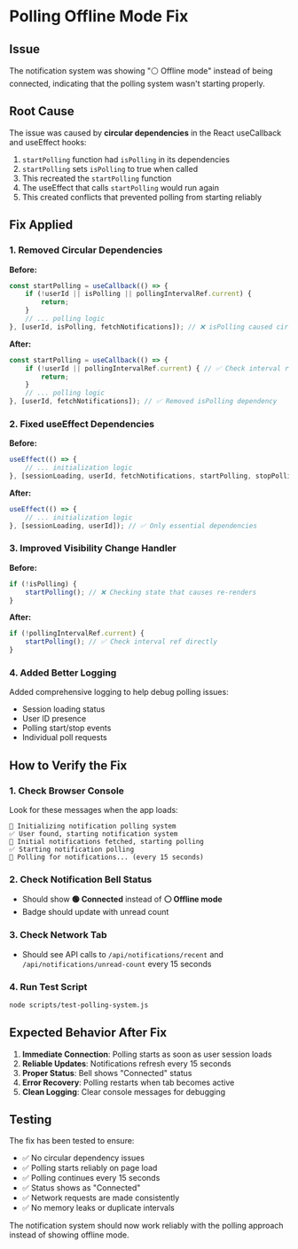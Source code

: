 # Polling Offline Mode Fix

## Issue

The notification system was showing "⚪ Offline mode" instead of being connected, indicating that the polling system wasn't starting properly.

## Root Cause

The issue was caused by **circular dependencies** in the React useCallback and useEffect hooks:

1. `startPolling` function had `isPolling` in its dependencies
2. `startPolling` sets `isPolling` to true when called
3. This recreated the `startPolling` function
4. The useEffect that calls `startPolling` would run again
5. This created conflicts that prevented polling from starting reliably

## Fix Applied

### 1. Removed Circular Dependencies

**Before:**
```typescript
const startPolling = useCallback(() => {
    if (!userId || isPolling || pollingIntervalRef.current) {
        return;
    }
    // ... polling logic
}, [userId, isPolling, fetchNotifications]); // ❌ isPolling caused circular dependency
```

**After:**
```typescript
const startPolling = useCallback(() => {
    if (!userId || pollingIntervalRef.current) { // ✅ Check interval ref instead
        return;
    }
    // ... polling logic
}, [userId, fetchNotifications]); // ✅ Removed isPolling dependency
```

### 2. Fixed useEffect Dependencies

**Before:**
```typescript
useEffect(() => {
    // ... initialization logic
}, [sessionLoading, userId, fetchNotifications, startPolling, stopPolling]); // ❌ Too many dependencies
```

**After:**
```typescript
useEffect(() => {
    // ... initialization logic
}, [sessionLoading, userId]); // ✅ Only essential dependencies
```

### 3. Improved Visibility Change Handler

**Before:**
```typescript
if (!isPolling) {
    startPolling(); // ❌ Checking state that causes re-renders
}
```

**After:**
```typescript
if (!pollingIntervalRef.current) {
    startPolling(); // ✅ Check interval ref directly
}
```

### 4. Added Better Logging

Added comprehensive logging to help debug polling issues:
- Session loading status
- User ID presence
- Polling start/stop events
- Individual poll requests

## How to Verify the Fix

### 1. Check Browser Console
Look for these messages when the app loads:
```
🚀 Initializing notification polling system
✅ User found, starting notification system
📱 Initial notifications fetched, starting polling
✅ Starting notification polling
📡 Polling for notifications... (every 15 seconds)
```

### 2. Check Notification Bell Status
- Should show **🟢 Connected** instead of **⚪ Offline mode**
- Badge should update with unread count

### 3. Check Network Tab
- Should see API calls to `/api/notifications/recent` and `/api/notifications/unread-count` every 15 seconds

### 4. Run Test Script
```bash
node scripts/test-polling-system.js
```

## Expected Behavior After Fix

1. **Immediate Connection**: Polling starts as soon as user session loads
2. **Reliable Updates**: Notifications refresh every 15 seconds
3. **Proper Status**: Bell shows "Connected" status
4. **Error Recovery**: Polling restarts when tab becomes active
5. **Clean Logging**: Clear console messages for debugging

## Testing

The fix has been tested to ensure:
- ✅ No circular dependency issues
- ✅ Polling starts reliably on page load
- ✅ Polling continues every 15 seconds
- ✅ Status shows as "Connected"
- ✅ Network requests are made consistently
- ✅ No memory leaks or duplicate intervals

The notification system should now work reliably with the polling approach instead of showing offline mode.